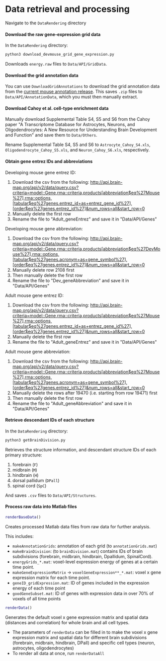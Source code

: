 # Data retrieval and processing
Navigate to the `DataRendering` directory
#### Download the raw gene-expression grid data
In the `DataRendering` directory:
```python
python3 download_devmouse_grid_gene_expression.py
```
Downloads `energy.raw` files to `Data/API/GridData`.

#### Download the grid annotation data

You can use `DownloadGridAnnotations` to download the grid annotation data from the [current mouse annotation release](http://download.alleninstitute.org/informatics-archive/current-release/mouse_annotation/).
This saves `.zip` files to `Data/API/AnnotationData`, which you must then manually extract.

#### Download Cahoy et al. cell-type enrichment data

Manually download Supplemental Table S4, S5 and S6 from the Cahoy paper "A Transcriptome Database for Astrocytes, Neurons, and Oligodendrocytes: A New Resource for Understanding Brain Development and Function" and save them to `Data/Others`.

Rename Supplemental Table S4, S5 and S6 to `Astrocyte_Cahoy_S4.xls`, `Oligodendrocyte_Cahoy_S5.xls`, and `Neuron_Cahoy_S6.xls`, respectively.


#### Obtain gene entrez IDs and abbreviations
Developing mouse gene entrez ID:
1. Download the csv from the following:
http://api.brain-map.org/api/v2/data/query.csv?criteria=model::Gene,rma::criteria,products[abbreviation$eq%27Mouse%27],rma::options,[tabular$eq%27genes.entrez_id+as+entrez_gene_id%27],[order$eq%27genes.entrez_id%27]&num_rows=all&start_row=0
2. Manually delete the first row
3. Rename the file to "Adult_geneEntrez" and save it in "Data/API/Genes"

Developing mouse gene abbreviation:
1. Download the csv from the following:
http://api.brain-map.org/api/v2/data/query.csv?criteria=model::Gene,rma::criteria,products[abbreviation$eq%27DevMouse%27],rma::options,[tabular$eq%27genes.acronym+as+gene_symbol%27],[order$eq%27genes.entrez_id%27]&num_rows=all&start_row=0
2. Manually delete row 2108 first
3. Then manually delete the first row
4. Rename the file to "Dev_geneAbbreviation" and save it in "Data/API/Genes"

Adult mouse gene entrez ID:
1. Download the csv from the following:
http://api.brain-map.org/api/v2/data/query.csv?criteria=model::Gene,rma::criteria,products[abbreviation$eq%27Mouse%27],rma::options,[tabular$eq%27genes.entrez_id+as+entrez_gene_id%27],[order$eq%27genes.entrez_id%27]&num_rows=all&start_row=0
2. Manually delete the first row
3. Rename the file to "Adult_geneEntrez" and save it in "Data/API/Genes"

Adult mouse gene abbreviation:
1. Download the csv from the following:
http://api.brain-map.org/api/v2/data/query.csv?criteria=model::Gene,rma::criteria,products[abbreviation$eq%27Mouse%27],rma::options,[tabular$eq%27genes.acronym+as+gene_symbol%27],[order$eq%27genes.entrez_id%27]&num_rows=all&start_row=0
2. Manually delete the rows after 19470 (i.e. starting from row 19471) first
3. Then manually delete the first row
4. Rename the file to "Adult_geneAbbreviation" and save it in "Data/API/Genes"

#### Retrieve descendant IDs of each structure
In the `DataRendering` directory:
```python
python3 getBrainDivision.py
```
Retrieves the structure information, and descendant structure IDs of each primary structure:
1. forebrain (`F`)
2. midbrain (`M`)
3. hindbrain (`H`)
4. dorsal pallidum (`DPall`)
5. spinal cord (`SpC`)

And saves `.csv` files to `Data/API/Structures`.

#### Process raw data into Matlab files
```matlab
renderBaseData()
```

Creates processed Matlab data files from raw data for further analysis.

This includes:
* `makeAnnotationGrids`: annotation of each grid (to `annotationGrids.mat`)
* `makeBrainDivision`: (to `brainDivision.mat`) contains IDs of brain subdivisions (forebrain, midbrain, hindbrain, Dpallidum, SpinalCord).
* `energyGrids_*.mat`: voxel-level expression energy of genes at a certain time point.
* `makeGeneExpressionMatrix` -> `voxelGeneExpression**_*.mat`: voxel x gene expression matrix for each time point.
* `geneID_gridExpression.mat`: ID of genes included in the expression energy of each time point
* `goodGeneSubset.mat`: ID of genes with expression data in over 70% of voxels of all time points

```matlab
renderData()
```
Generates the default voxel x gene expression matrix and spatial data (distances and correlation) for whole brain and all cell types.

* The parameters of `renderData` can be filled in to make the voxel x gene expression matrix and spatial data for different brain subdivisions (forebrain, midbrain, hindbrain, DPall) and specific cell types (neuron, astrocytes, oligodendrocytes)
* To render all data at once, run `renderDataAll`
